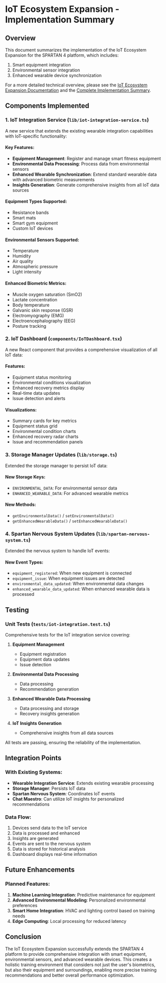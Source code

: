 # IoT Ecosystem Expansion - Implementation Summary

## Overview

This document summarizes the implementation of the IoT Ecosystem Expansion for the SPARTAN 4 platform, which includes:

1. Smart equipment integration
2. Environmental sensor integration
3. Enhanced wearable device synchronization

For a more detailed technical overview, please see the [IoT Ecosystem Expansion Documentation](./iot-ecosystem-expansion.md) and the [Complete Implementation Summary](./iot-ecosystem-expansion-summary.md).

## Components Implemented

### 1. IoT Integration Service (`lib/iot-integration-service.ts`)

A new service that extends the existing wearable integration capabilities with IoT-specific functionality:

#### Key Features:
- **Equipment Management**: Register and manage smart fitness equipment
- **Environmental Data Processing**: Process data from environmental sensors
- **Enhanced Wearable Synchronization**: Extend standard wearable data with advanced biometric measurements
- **Insights Generation**: Generate comprehensive insights from all IoT data sources

#### Equipment Types Supported:
- Resistance bands
- Smart mats
- Smart gym equipment
- Custom IoT devices

#### Environmental Sensors Supported:
- Temperature
- Humidity
- Air quality
- Atmospheric pressure
- Light intensity

#### Enhanced Biometric Metrics:
- Muscle oxygen saturation (SmO2)
- Lactate concentration
- Body temperature
- Galvanic skin response (GSR)
- Electromyography (EMG)
- Electroencephalography (EEG)
- Posture tracking

### 2. IoT Dashboard (`components/IoTDashboard.tsx`)

A new React component that provides a comprehensive visualization of all IoT data:

#### Features:
- Equipment status monitoring
- Environmental conditions visualization
- Enhanced recovery metrics display
- Real-time data updates
- Issue detection and alerts

#### Visualizations:
- Summary cards for key metrics
- Equipment status grid
- Environmental condition charts
- Enhanced recovery radar charts
- Issue and recommendation panels

### 3. Storage Manager Updates (`lib/storage.ts`)

Extended the storage manager to persist IoT data:

#### New Storage Keys:
- `ENVIRONMENTAL_DATA`: For environmental sensor data
- `ENHANCED_WEARABLE_DATA`: For advanced wearable metrics

#### New Methods:
- `getEnvironmentalData()` / `setEnvironmentalData()`
- `getEnhancedWearableData()` / `setEnhancedWearableData()`

### 4. Spartan Nervous System Updates (`lib/spartan-nervous-system.ts`)

Extended the nervous system to handle IoT events:

#### New Event Types:
- `equipment_registered`: When new equipment is connected
- `equipment_issue`: When equipment issues are detected
- `environmental_data_updated`: When environmental data changes
- `enhanced_wearable_data_updated`: When enhanced wearable data is processed

## Testing

### Unit Tests (`tests/iot-integration.test.ts`)

Comprehensive tests for the IoT integration service covering:

1. **Equipment Management**
   - Equipment registration
   - Equipment data updates
   - Issue detection

2. **Environmental Data Processing**
   - Data processing
   - Recommendation generation

3. **Enhanced Wearable Data Processing**
   - Data processing and storage
   - Recovery insights generation

4. **IoT Insights Generation**
   - Comprehensive insights from all data sources

All tests are passing, ensuring the reliability of the implementation.

## Integration Points

### With Existing Systems:
- **Wearable Integration Service**: Extends existing wearable processing
- **Storage Manager**: Persists IoT data
- **Spartan Nervous System**: Coordinates IoT events
- **Chat Maestro**: Can utilize IoT insights for personalized recommendations

### Data Flow:
1. Devices send data to the IoT service
2. Data is processed and enhanced
3. Insights are generated
4. Events are sent to the nervous system
5. Data is stored for historical analysis
6. Dashboard displays real-time information

## Future Enhancements

### Planned Features:
1. **Machine Learning Integration**: Predictive maintenance for equipment
2. **Advanced Environmental Modeling**: Personalized environmental preferences
3. **Smart Home Integration**: HVAC and lighting control based on training needs
4. **Edge Computing**: Local processing for reduced latency

## Conclusion

The IoT Ecosystem Expansion successfully extends the SPARTAN 4 platform to provide comprehensive integration with smart equipment, environmental sensors, and advanced wearable devices. This creates a holistic training environment that considers not just the user's biometrics, but also their equipment and surroundings, enabling more precise training recommendations and better overall performance optimization.